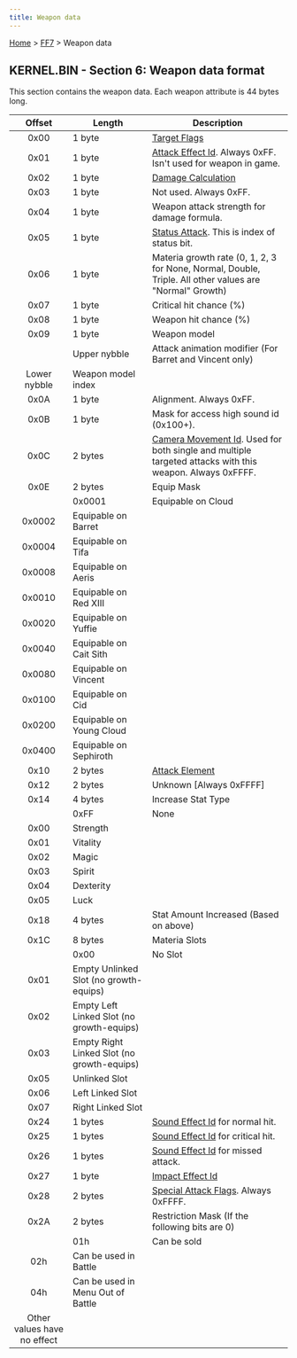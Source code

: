 ```yaml
---
title: Weapon data
---
```


[Home](Main%20Page.md) > [FF7](FF7.md) > Weapon data

## KERNEL.BIN - Section 6: Weapon data format

This section contains the weapon data. Each weapon attribute is 44 bytes
long.

|           Offset            | Length                                     | Description                                                                                                 |
|:---------------------------:|--------------------------------------------|-------------------------------------------------------------------------------------------------------------|
|            0x00             | 1 byte                                     | [Target Flags][]                                                                                            |
|            0x01             | 1 byte                                     | [Attack Effect Id][]. Always 0xFF. Isn't used for weapon in game.                                           |
|            0x02             | 1 byte                                     | [Damage Calculation][]                                                                                      |
|            0x03             | 1 byte                                     | Not used. Always 0xFF.                                                                                      |
|            0x04             | 1 byte                                     | Weapon attack strength for damage formula.                                                                  |
|            0x05             | 1 byte                                     | [Status Attack][]. This is index of status bit.                                                             |
|            0x06             | 1 byte                                     | Materia growth rate (0, 1, 2, 3 for None, Normal, Double, Triple. All other values are "Normal" Growth)     |
|            0x07             | 1 byte                                     | Critical hit chance (%)                                                                                     |
|            0x08             | 1 byte                                     | Weapon hit chance (%)                                                                                       |
|            0x09             | 1 byte                                     | Weapon model                                                                                                |
|                             | Upper nybble                               | Attack animation modifier (For Barret and Vincent only)                                                     |
|        Lower nybble         | Weapon model index                         |                                                                                                             |
|            0x0A             | 1 byte                                     | Alignment. Always 0xFF.                                                                                     |
|            0x0B             | 1 byte                                     | Mask for access high sound id (0x100+).                                                                     |
|            0x0C             | 2 bytes                                    | [Camera Movement Id][]. Used for both single and multiple targeted attacks with this weapon. Always 0xFFFF. |
|            0x0E             | 2 bytes                                    | Equip Mask                                                                                                  |
|                             | 0x0001                                     | Equipable on Cloud                                                                                          |
|           0x0002            | Equipable on Barret                        |                                                                                                             |
|           0x0004            | Equipable on Tifa                          |                                                                                                             |
|           0x0008            | Equipable on Aeris                         |                                                                                                             |
|           0x0010            | Equipable on Red XIII                      |                                                                                                             |
|           0x0020            | Equipable on Yuffie                        |                                                                                                             |
|           0x0040            | Equipable on Cait Sith                     |                                                                                                             |
|           0x0080            | Equipable on Vincent                       |                                                                                                             |
|           0x0100            | Equipable on Cid                           |                                                                                                             |
|           0x0200            | Equipable on Young Cloud                   |                                                                                                             |
|           0x0400            | Equipable on Sephiroth                     |                                                                                                             |
|            0x10             | 2 bytes                                    | [Attack Element][]                                                                                          |
|            0x12             | 2 bytes                                    | Unknown \[Always 0xFFFF\]                                                                                   |
|            0x14             | 4 bytes                                    | Increase Stat Type                                                                                          |
|                             | 0xFF                                       | None                                                                                                        |
|            0x00             | Strength                                   |                                                                                                             |
|            0x01             | Vitality                                   |                                                                                                             |
|            0x02             | Magic                                      |                                                                                                             |
|            0x03             | Spirit                                     |                                                                                                             |
|            0x04             | Dexterity                                  |                                                                                                             |
|            0x05             | Luck                                       |                                                                                                             |
|            0x18             | 4 bytes                                    | Stat Amount Increased (Based on above)                                                                      |
|            0x1C             | 8 bytes                                    | Materia Slots                                                                                               |
|                             | 0x00                                       | No Slot                                                                                                     |
|            0x01             | Empty Unlinked Slot (no growth-equips)     |                                                                                                             |
|            0x02             | Empty Left Linked Slot (no growth-equips)  |                                                                                                             |
|            0x03             | Empty Right Linked Slot (no growth-equips) |                                                                                                             |
|            0x05             | Unlinked Slot                              |                                                                                                             |
|            0x06             | Left Linked Slot                           |                                                                                                             |
|            0x07             | Right Linked Slot                          |                                                                                                             |
|            0x24             | 1 bytes                                    | [Sound Effect Id][] for normal hit.                                                                         |
|            0x25             | 1 bytes                                    | [Sound Effect Id][] for critical hit.                                                                       |
|            0x26             | 1 bytes                                    | [Sound Effect Id][] for missed attack.                                                                      |
|            0x27             | 1 byte                                     | [Impact Effect Id][]                                                                                        |
|            0x28             | 2 bytes                                    | [Special Attack Flags][]. Always 0xFFFF.                                                                    |
|            0x2A             | 2 bytes                                    | Restriction Mask (If the following bits are 0)                                                              |
|                             | 01h                                        | Can be sold                                                                                                 |
|             02h             | Can be used in Battle                      |                                                                                                             |
|             04h             | Can be used in Menu Out of Battle          |                                                                                                             |
| Other values have no effect |                                            |                                                                                                             |

  [Target Flags]: FF7/Battle/Targeting%20Data.md "wikilink"
  [Attack Effect Id]: FF7/Battle/Attack%20Effect%20Id%20List.md "wikilink"
  [Damage Calculation]: FF7/Battle/Damage%20Calculation.md "wikilink"
  [Status Attack]: FF7/Battle/Status%20Effects.md "wikilink"
  [Camera Movement Id]: FF7/Battle/Camera%20Movement%20Id%20List.md "wikilink"
  [Attack Element]: FF7/Battle/Elemental%20Data.md "wikilink"
  [Sound Effect Id]: FF7/Battle/Sound%20Effect%20Id%20List.md "wikilink"
  [Impact Effect Id]: FF7/Battle/Impact%20Effect%20Id%20List.md "wikilink"
  [Special Attack Flags]: FF7/Battle/Special%20Attack%20Flags.md "wikilink"

